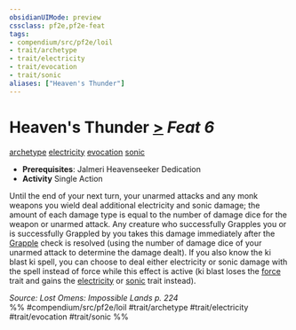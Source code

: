 ```yaml
---
obsidianUIMode: preview
cssclass: pf2e,pf2e-feat
tags:
- compendium/src/pf2e/loil
- trait/archetype
- trait/electricity
- trait/evocation
- trait/sonic
aliases: ["Heaven's Thunder"]
---
```

# Heaven's Thunder  [>](chapter-9-playing-the-game.md#Actions "Single Action") *Feat 6*  
[archetype](archetype.md "Archetype Feat Trait")  [electricity](electricity.md "Electricity Energy & Element Trait")  [evocation](evocation.md "Evocation School Trait")  [sonic](sonic.md "Sonic Energy & Element Trait")  

- **Prerequisites**: Jalmeri Heavenseeker Dedication
- **Activity** Single Action

Until the end of your next turn, your unarmed attacks and any monk weapons you wield deal additional electricity and sonic damage; the amount of each damage type is equal to the number of damage dice for the weapon or unarmed attack. Any creature who successfully Grapples you or is successfully Grappled by you takes this damage immediately after the [Grapple](Reference/Rules/Actions/grapple.md) check is resolved (using the number of damage dice of your unarmed attack to determine the damage dealt). If you also know the ki blast ki spell, you can choose to deal either electricity or sonic damage with the spell instead of force while this effect is active (ki blast loses the [force](force.md "Force Energy & Element Trait") trait and gains the [electricity](electricity.md "Electricity Energy & Element Trait") or [sonic](sonic.md "Sonic Energy & Element Trait") trait instead).

*Source: Lost Omens: Impossible Lands p. 224*  
%% #compendium/src/pf2e/loil #trait/archetype #trait/electricity #trait/evocation #trait/sonic %%